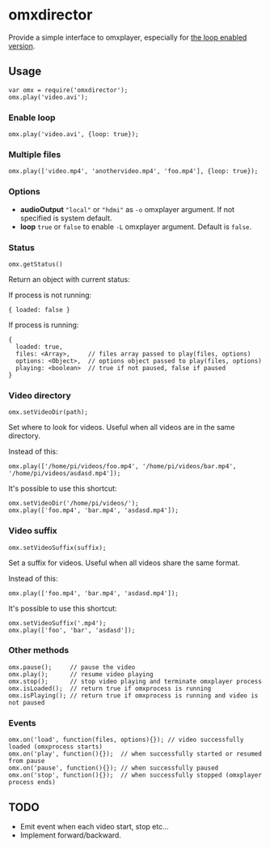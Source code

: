 # omxdirector

Provide a simple interface to omxplayer, especially
for [the loop enabled version](https://github.com/pasky/omxplayer).

## Usage

    var omx = require('omxdirector');
    omx.play('video.avi');

### Enable loop

    omx.play('video.avi', {loop: true});

### Multiple files

    omx.play(['video.mp4', 'anothervideo.mp4', 'foo.mp4'], {loop: true});

### Options

 - **audioOutput** `"local"` or `"hdmi"` as `-o` omxplayer argument. If not specified is system default.
 - **loop** `true` or `false` to enable `-L` omxplayer argument. Default is `false`.

### Status

    omx.getStatus()

Return an object with current status:

If process is not running:

    { loaded: false }

If process is running:

    {
      loaded: true,
      files: <Array>,     // files array passed to play(files, options)
      options: <Object>,  // options object passed to play(files, options)
      playing: <boolean>  // true if not paused, false if paused
    }

### Video directory

    omx.setVideoDir(path);

Set where to look for videos. Useful when all videos are in the same directory.

Instead of this:

    omx.play(['/home/pi/videos/foo.mp4', '/home/pi/videos/bar.mp4', '/home/pi/videos/asdasd.mp4']);

It's possible to use this shortcut:

    omx.setVideoDir('/home/pi/videos/');
    omx.play(['foo.mp4', 'bar.mp4', 'asdasd.mp4']);

### Video suffix

    omx.setVideoSuffix(suffix);

Set a suffix for videos. Useful when all videos share the same format.

Instead of this:

    omx.play(['foo.mp4', 'bar.mp4', 'asdasd.mp4']);

It's possible to use this shortcut:

    omx.setVideoSuffix('.mp4');
    omx.play(['foo', 'bar', 'asdasd']);

### Other methods

    omx.pause();     // pause the video
    omx.play();      // resume video playing
    omx.stop();      // stop video playing and terminate omxplayer process
    omx.isLoaded();  // return true if omxprocess is running
    omx.isPlaying(); // return true if omxprocess is running and video is not paused

### Events

    omx.on('load', function(files, options){}); // video successfully loaded (omxprocess starts)
    omx.on('play', function(){});  // when successfully started or resumed from pause
    omx.on('pause', function(){}); // when successfully paused
    omx.on('stop', function(){});  // when successfully stopped (omxplayer process ends)

## TODO

 - Emit event when each video start, stop etc...
 - Implement forward/backward.
 